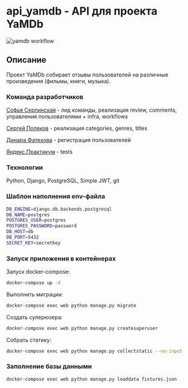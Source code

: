 # api_yamdb - API для проекта YaMDb

![yamdb workflow](https://github.com/sofyaserpinskaya/yamdb_final/workflows/yamdb_workflow/badge.svg)

## Описание

Проект YaMDb собирает отзывы пользователей на различные произведения (фильмы, книги, музыка).

### Команда разработчиков

[Софья Серпинская](https://github.com/sofyaserpinskaya) - лид команды, реализация review, comments, управления пользователями + infra, workflows

[Сергей Поляков](https://github.com/SergeyPolyakov87) - реализация categories, genres, titles

[Динара Фатехова](https://github.com/Dinara-F) - регистрация пользователей

[Яндекс.Практикум](https://github.com/yandex-praktikum) - tests

### Технологии

Python, Django, PostgreSQL, Simple JWT, git

### Шаблон наполнения env-файла

```bash
DB_ENGINE=django.db.backends.postgresql
DB_NAME=postgres
POSTGRES_USER=postgres
POSTGRES_PASSWORD=password
DB_HOST=db
DB_PORT=5432
SECRET_KEY=secretkey
```

### Запуск приложения в контейнерах

Запуск docker-compose:

```bash
docker-compose up -d
```

Выполнить миграции:

```bash
docker-compose exec web python manage.py migrate
```

Создать суперюзера:

```bash
docker-compose exec web python manage.py createsuperuser
```

Собрать статику:

```bash
docker-compose exec web python manage.py collectstatic --no-input
```

### Заполнение базы данными

```bash
docker-compose exec web python manage.py loaddata fixtures.json
```
